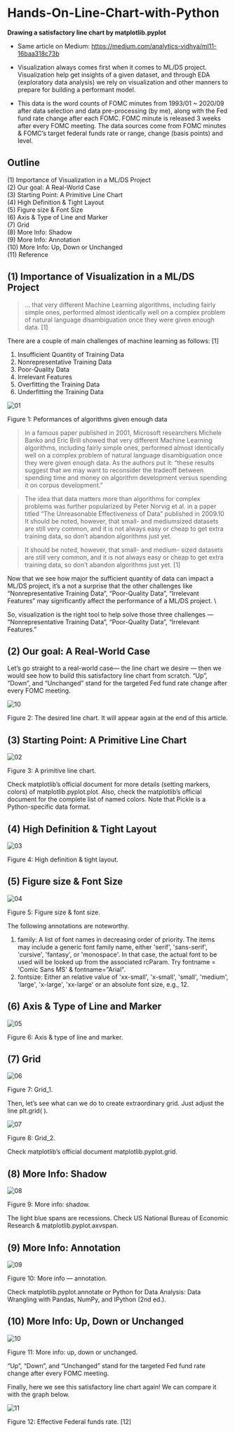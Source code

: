 # Hands-On-Line-Chart-with-Python
**Drawing a satisfactory line chart by matplotlib.pyplot**

- Same article on Medium: https://medium.com/analytics-vidhya/ml11-16baa318c73b

- Visualization always comes first when it comes to ML/DS project. Visualization help get insights of a given dataset, and through EDA (exploratory data analysis) we rely on visualization and other manners to prepare for building a performant model.

- This data is the word counts of FOMC minutes from 1993/01 ~ 2020/09 after data selection and data pre-processing (by me), along with the Fed fund rate change after each FOMC. FOMC minute is released 3 weeks after every FOMC meeting. The data sources come from FOMC minutes & FOMC’s target federal funds rate or range, change (basis points) and level.

## Outline
(1) Importance of Visualization in a ML/DS Project \
(2) Our goal: A Real-World Case \
(3) Starting Point: A Primitive Line Chart \
(4) High Definition & Tight Layout \
(5) Figure size & Font Size \
(6) Axis & Type of Line and Marker \
(7) Grid \
(8) More Info: Shadow \
(9) More Info: Annotation \
(10) More Info: Up, Down or Unchanged \
(11) Reference 


## (1) Importance of Visualization in a ML/DS Project

> … that very different Machine Learning algorithms, including fairly simple ones, performed almost identically well on a complex problem of natural language disambiguation once they were given enough data. [1]

There are a couple of main challenges of machine learning as follows: [1]
1. Insufficient Quantity of Training Data
2. Nonrepresentative Training Data
3.  Poor-Quality Data
4.  Irrelevant Features
5.  Overfitting the Training Data
6.  Underfitting the Training Data

![01](01_Insufficient_data.png)

Figure 1: Peformances of algorithms given enough data

> In a famous paper published in 2001, Microsoft researchers Michele Banko and Eric Brill showed that very different Machine Learning algorithms, including fairly simple ones, performed almost identically well on a complex problem of natural language disambiguation once they were given enough data.
As the authors put it: “these results suggest that we may want to reconsider the tradeoff between spending time and money on algorithm development versus spending it on corpus development.” 

> The idea that data matters more than algorithms for complex problems was further popularized by Peter Norvig et al. in a paper titled “The Unreasonable Effectiveness of Data” published in 2009.10 It should be noted, however, that small- and mediumsized datasets are still very common, and it is not always easy or cheap to get extra training data, so don’t abandon algorithms just yet. 

> It should be noted, however, that small- and medium- sized datasets are still very common, and it is not always easy or cheap to get extra training data, so don’t abandon algorithms just yet. [1]

Now that we see how major the sufficient quantity of data can impact a ML/DS project, it’s a not a surprise that the other challenges like “Nonrepresentative Training Data”, “Poor-Quality Data”, “Irrelevant Features” may significantly affect the performance of a ML/DS project. \

So, visualization is the right tool to help solve those three challenges — “Nonrepresentative Training Data”, “Poor-Quality Data”, “Irrelevant Features.”


## (2) Our goal: A Real-World Case
Let’s go straight to a real-world case— the line chart we desire — then we would see how to build this satisfactory line chart from scratch. “Up”, “Down”, and “Unchanged” stand for the targeted Fed fund rate change after every FOMC meeting.

![10](10_FOMC_Up_Down_Unchanged.png)

Figure 2: The desired line chart. It will appear again at the end of this article.


## (3) Starting Point: A Primitive Line Chart

![02](02_FOMC_Primitive.png)

Figure 3: A primitive line chart.

Check matplotlib’s official document for more details (setting markers, colors) of matplotlib.pyplot.plot. Also, check the matplotlib’s official document for the complete list of named colors. Note that Pickle is a Python-specific data format.


## (4) High Definition & Tight Layout

![03](03_FOMC_High_Definition_Tight_Layout.png)

Figure 4: High definition & tight layout.


## (5) Figure size & Font Size

![04](04_FOMC_Figure_Size_Font_Size.png)

Figure 5: Figure size & font size.

The following annotations are noteworthy.

1. family: A list of font names in decreasing order of priority. The items may include a generic font family name, either 'serif', 'sans-serif', 'cursive', 'fantasy', or 'monospace'. In that case, the actual font to be used will be looked up from the associated rcParam. Try fontname = 'Comic Sans MS' & fontname="Arial".
2. fontsize: Either an relative value of 'xx-small', 'x-small', 'small', 'medium', 'large', 'x-large', 'xx-large' or an absolute font size, e.g., 12.


## (6) Axis & Type of Line and Marker

![05](05_FOMC_Axis_Line_Type.png)

Figure 6: Axis & type of line and marker.


## (7) Grid

![06](06_FOMC_Grid_1.png)

Figure 7: Grid_1.

Then, let’s see what can we do to create extraordinary grid. Just adjust the line plt.grid( ).

![07](07_FOMC_Grid_2.png)

Figure 8: Grid_2.

Check matplotlib’s official document matplotlib.pyplot.grid.


## (8) More Info: Shadow

![08](08_FOMC_Shadow.png)

Figure 9: More info: shadow.

The light blue spans are recessions. Check US National Bureau of Economic Research & matplotlib.pyplot.axvspan.



## (9) More Info: Annotation

![09](09_FOMC_Annotation.png)

Figure 10: More info — annotation.

Check matplotlib.pyplot.annotate or Python for Data Analysis: Data Wrangling with Pandas, NumPy, and IPython (2nd ed.).


## (10) More Info: Up, Down or Unchanged

![10](10_FOMC_Up_Down_Unchanged.png)

Figure 11: More info: up, down or unchanged.

“Up”, “Down”, and “Unchanged” stand for the targeted Fed fund rate change after every FOMC meeting.

Finally, here we see this satisfactory line chart again! We can compare it with the graph below.

![11](11_Fed_fund_rate_change_from_FRED.png)

Figure 12: Effective Federal funds rate. [12]
